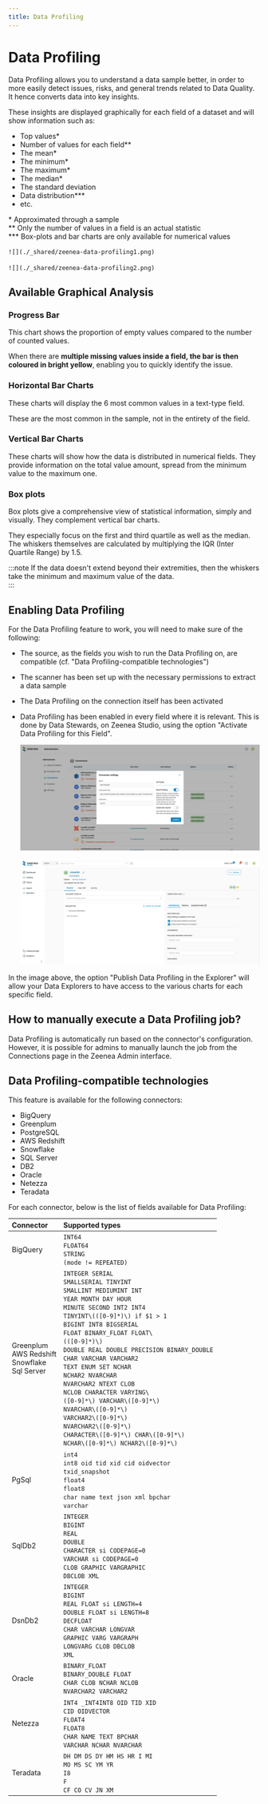 ```yaml
---
title: Data Profiling
---
```

# Data Profiling

Data Profiling allows you to understand a data sample better, in order to more easily detect issues, risks, and general trends related to Data Quality. It hence converts data into key insights. 

These insights are displayed graphically for each field of a dataset and will show information such as: 

* Top values*
* Number of values for each field**
* The mean*
* The minimum*
* The maximum*
* The median*
* The standard deviation
* Data distribution***
* etc.

\* Approximated through a sample<br />
\*\* Only the number of values in a field is an actual statistic<br />
\*\*\* Box-plots and bar charts are only available for numerical values

    ![](./_shared/zeenea-data-profiling1.png)

    ![](./_shared/zeenea-data-profiling2.png)

## Available Graphical Analysis

### Progress Bar

This chart shows the proportion of empty values compared to the number of counted values. 

When there are **multiple missing values inside a field, the bar is then coloured in bright yellow**, enabling you to quickly identify the issue. 

### Horizontal Bar Charts

These charts will display the 6 most common values in a text-type field. 

These are the most common in the sample, not in the entirety of the field.

### Vertical Bar Charts

These charts will show how the data is distributed in numerical fields. They provide information on the total value amount, spread from the minimum value to the maximum one. 

### Box plots

Box plots give a comprehensive view of statistical information, simply and visually. They complement vertical bar charts.  

They especially focus on the first and third quartile as well as the median. The whiskers themselves are calculated by multiplying the IQR (Inter Quartile Range) by 1.5. 

:::note
If the data doesn't extend beyond their extremities, then the whiskers take the minimum and maximum value of the data.  
:::

## Enabling Data Profiling

For the Data Profiling feature to work, you will need to make sure of the following: 

* The source, as the fields you wish to run the Data Profiling on, are compatible (cf. "Data Profiling-compatible technologies")
* The scanner has been set up with the necessary permissions to extract a data sample
* The Data Profiling on the connection itself has been activated 
* Data Profiling has been enabled in every field where it is relevant. This is done by Data Stewards, on Zeenea Studio, using the option "Activate Data Profiling for this Field".

    ![](./_shared/zeenea-data-profiling3.png)

    ![](./_shared/zeenea-data-profiling4.png)

In the image above, the option "Publish Data Profiling in the Explorer" will allow your Data Explorers to have access to the various charts for each specific field. 

## How to manually execute a Data Profiling job?

Data Profiling is automatically run based on the connector's configuration. However, it is possible for admins to manually launch the job from the Connections page in the Zeenea Admin interface. 

## Data Profiling-compatible technologies

This feature is available for the following connectors: 

* BigQuery
* Greenplum
* PostgreSQL
* AWS Redshift
* Snowflake
* SQL Server
* DB2
* Oracle
* Netezza
* Teradata

For each connector, below is the list of fields available for Data Profiling:

| Connector | Supported types |
| :--- | :--- |
| BigQuery | `INT64`<br />`FLOAT64`<br />`STRING`<br />`(mode != REPEATED)` |
| Greenplum<br />AWS Redshift<br />Snowflake<br />Sql Server | `INTEGER SERIAL`<br />`SMALLSERIAL TINYINT`<br />`SMALLINT MEDIUMINT INT`<br />`YEAR MONTH DAY HOUR`<br />`MINUTE SECOND INT2 INT4`<br />`TINYINT\(([0-9]*)\) if $1 > 1`<br />`BIGINT INT8 BIGSERIAL`<br />`FLOAT BINARY_FLOAT FLOAT\`<br />`(([0-9]*)\)`<br />`DOUBLE REAL DOUBLE PRECISION BINARY_DOUBLE`<br />`CHAR VARCHAR VARCHAR2`<br />`TEXT ENUM SET NCHAR`<br />`NCHAR2 NVARCHAR`<br />`NVARCHAR2 NTEXT CLOB`<br />`NCLOB CHARACTER VARYING\`<br />`([0-9]*\) VARCHAR\([0-9]*\)`<br />`NVARCHAR\([0-9]*\)`<br />`VARCHAR2\([0-9]*\)`<br />`NVARCHAR2\([0-9]*\)`<br />`CHARACTER\([0-9]*\) CHAR\([0-9]*\)`<br />`NCHAR\([0-9]*\) NCHAR2\([0-9]*\)` |
| PgSql | `int4`<br />`int8 oid tid xid cid oidvector`<br />`txid_snapshot`<br />`float4`<br />`float8`<br />`char name text json xml bpchar`<br />`varchar` |
| SqlDb2 | `INTEGER`<br />`BIGINT`<br />`REAL`<br />`DOUBLE`<br />`CHARACTER si CODEPAGE=0`<br />`VARCHAR si CODEPAGE=0`<br />`CLOB GRAPHIC VARGRAPHIC`<br />`DBCLOB XML` |
| DsnDb2 | `INTEGER`<br />`BIGINT`<br />`REAL FLOAT si LENGTH=4`<br />`DOUBLE FLOAT si LENGTH=8`<br />`DECFLOAT`<br />`CHAR VARCHAR LONGVAR`<br />`GRAPHIC VARG VARGRAPH`<br />`LONGVARG CLOB DBCLOB`<br />`XML` |
| Oracle | 	`BINARY_FLOAT`<br />`BINARY_DOUBLE FLOAT`<br />`CHAR CLOB NCHAR NCLOB`<br />`NVARCHAR2 VARCHAR2` |
| Netezza | `INT4 _INT4INT8 OID TID XID`<br />`CID OIDVECTOR`<br />`FLOAT4`<br />`FLOAT8`<br />`CHAR NAME TEXT BPCHAR`<br />`VARCHAR NCHAR NVARCHAR` |
| Teradata | 	`DH DM DS DY HM HS HR I MI`<br />`MO MS SC YM YR`<br />`I8`<br />`F`<br />`CF CO CV JN XM` |